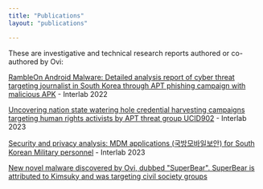 ```yaml
---
title: "Publications"
layout: "publications"

---
```


These are investigative and technical research reports authored or co-authored by Ovi:

[RambleOn Android Malware: Detailed analysis report of cyber threat targeting journalist in South Korea through APT phishing campaign with malicious APK](https://interlab.or.kr/archives/2567) - Interlab 2022

[Uncovering nation state watering hole credential harvesting campaigns targeting human rights activists by APT threat group UCID902](https://interlab.or.kr/archives/18979) - Interlab 2023

[Security and privacy analysis: MDM applications (국방모바일보안) for South Korean Military personnel](https://interlab.or.kr/archives/19264) - Interlab 2023

[New novel malware discovered by Ovi, dubbed "SuperBear". SuperBear is attributed to Kimsuky and was targeting civil society groups](https://interlab.or.kr/archives/19416)
